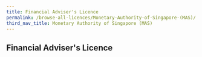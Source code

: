 ```yaml
---
title: Financial Adviser's Licence
permalink: /browse-all-licences/Monetary-Authority-of-Singapore-(MAS)/
third_nav_title: Monetary Authority of Singapore (MAS)
---
```

## Financial Adviser's Licence
